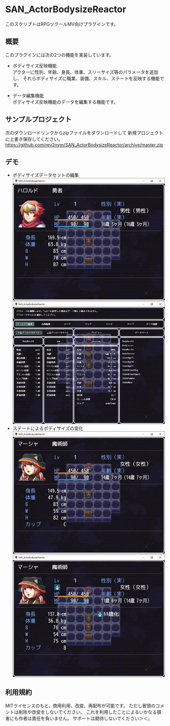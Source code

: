 # SAN_ActorBodysizeReactor
このスクリプトはRPGツクールMV向けプラグインです。

## 概要
このプラグインには次の2つの機能を実装しています。

- ボディサイズ反映機能  
アクターに性別、年齢、身長、体重、スリーサイズ等のパラメータを追加し、
それらボディサイズに職業、装備、スキル、ステートを反映する機能です。

- データ編集機能  
ボディサイズ反映機能のデータを編集する機能です。

## サンプルプロジェクト
次のダウンロードリンクからzipファイルをダウンロードして
新規プロジェクトに上書き保存してください。
https://github.com/rev2nym/SAN_ActorBodysizeReactor/archive/master.zip

## デモ  
- ボディサイズデータセットの編集
![](./demo/SAN_ActorBodysizeReactor_1_1.png)
![](./demo/SAN_ActorBodysizeReactor_1_2.png)  
- ステートによるボディサイズの変化
![](./demo/SAN_ActorBodysizeReactor_1_3.png)
![](./demo/SAN_ActorBodysizeReactor_1_4.png)  

## 利用規約
MITライセンスのもと、商用利用、改変、再配布が可能です。
ただし冒頭のコメントは削除や改変をしないでください。
これを利用したことによるいかなる損害にも作者は責任を負いません。
サポートは期待しないでください＞＜。  
